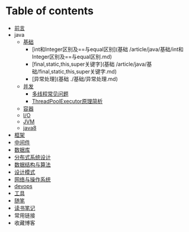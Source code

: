 # Table of contents

* [前言](README.md)
* java
    * [基础](java)
        * [int和Integer区别及==与equal区别](基础  /article/java/基础/int和Integer区别及==与equal区别.md)
        * [final,static,this,super关键字](基础 /article/java/基础/final,static,this,super关键字.md)
        * [异常处理](基础 ./基础/异常处理.md)
    * [并发](java)
        * [多线程常见问题](./并发/多线程常见问题.md)
        * [ThreadPoolExecutor原理简析](./并发/线程池原理.md)
    * [容器](java)
    * [I/O](java)
    * [JVM](java)
    * [java8](java)
* [框架](/article/框架/home.md)
* [中间件](/article/中间件/home.md)
* [数据库](/article/数据库/home.md)
* [分布式系统设计](/article/分布式系统设计/home.md)
* [数据结构与算法](/article/数据结构与算法/home.md)
* [设计模式](/article/设计模式/home.md)
* [网络与操作系统](/article/网络与操作系统/home.md)
* [devops](/article/devops/home.md)
* [工具](/article/工具/home.md)
* [随笔](/article/随笔/home.md)
* [读书笔记](/article/读书笔记/home.md)
* 常用链接
* 收藏博客

